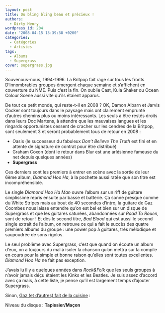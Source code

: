 ```yaml
---
layout: post
title: Du bling bling beau et précieux !
authors:
  - Dirty Henry
wordpress_id: 204
date: "2008-04-15 13:39:38 +0200"
categories:
  - Catégories
  - Artistes
tags:
  - Albums
  - Supergrass
cover: supergrass.jpg
---
```


Souvenous-nous, 1994-1996. La Britpop fait rage sur tous les fronts.
D’innombrables groupes émergent chaque semaine et s’affichent en couverture du
NME. Puis c’est la fin. On oublie Cast, Kula Shaker ou Ocean Colour Scene aussi
vite qu’ils étaient apparus.

De tout ce petit monde, qui reste-t-il en 2008 ? OK, Damon Albarn et Jarvis
Cocker sont toujours dans le paysage mais ont clairement emprunté d’autres
chemins plus ou moins intéressants. Les seuls à être restés droits dans leurs
Doc Martens, à attendre que les mauvaises langues et les ringards opportunistes
cessent de cracher sur les cendres de la Britpop, sont seulement 3 et seront
probablement tous de retour en 2008 :

- Oasis (le successeur du fabuleux _Don’t Believe The Truth_ est fini et en
  attente de signature de contrat pour être distribué)
- Graham Coxon (dont le retour dans Blur est une arlésienne fameuse du net
  depuis quelques années)
- **Supergrass**

Ces derniers sont les premiers à entrer en scène avec la sortie de leur 6ème
album, _Diamond Hoo Ha_, à la pochette aussi ratée que son titre est
incompréhensible.

Le single _Diamond Hoo Ha Man_ ouvre l’album sur un riff de guitare simplissime
repris ensuite par basse et batterie. Ça sonne presque comme du White Stripes
mais au bout de 40 secondes d’intro, la guitare de Gaz Coombes nous laisse
entendre qu’on est bel et bien sur un disque de Supergrass et que les guitares
saturées, abandonnées sur _Road To Rouen_, sont de retour ! Et dès le second
titre, _Bad Blood_ qui est aussi le second single extrait de l’album, on
retrouve ce qui a fait le succès des quatre premiers albums du groupe : une
power pop à guitares, très mélodique et saupoudrée de sons rigolos.

Le seul problème avec Supergrass, c’est que quand on écoute un album d’eux, on a
toujours du mal à isoler la chanson qu’on mettra sur la compile en cours pour la
simple et bonne raison qu’elles sont toutes excellentes. _Diamond Hoo Ha_ ne
fait pas exception.

J’avais lu il y a quelques années dans _Rock&Folk_ que les seuls groupes à
n’avoir jamais déçu étaient les Kinks et les Beatles. Je suis assez d’accord
avec ça mais, à cette liste, je pense qu’il est largement temps d’ajouter
Supergrass.

Sinon, [Gaz (et d’autres) fait de la cuisine][1] :

Niveau du disque : **Tapissier/Maçon**

[1]:
  https://web.archive.org/web/20110814000103/http://cookingwithrockstars.com/artist/supergrass-gaz-coombes
